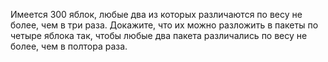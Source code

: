 Имеется 300 яблок, любые два из которых различаются по весу не более, чем в три раза. Докажите, что их можно разложить в пакеты по четыре яблока так, чтобы любые два пакета различались по весу не более, чем в полтора раза.